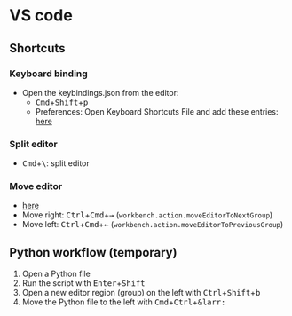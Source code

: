 # VS code

## Shortcuts

### Keyboard binding
* Open the keybindings.json from the editor: 
	* <kbd>Cmd</kbd>+<kbd>Shift</kbd>+<kbd>p</kbd>
	* Preferences: Open Keyboard Shortcuts File and add these entries:
[here](https://stackoverflow.com/questions/42796887/switch-focus-between-editor-and-integrated-terminal-in-visual-studio-code)

### Split editor
* <kbd>Cmd</kbd>+<kbd>\\</kbd>: split editor

### Move editor
* [here](https://stackoverflow.com/questions/44018175/hotkey-to-move-a-tab-from-one-of-two-split-editors-to-another)
* Move right: <kbd>Ctrl</kbd>+<kbd>Cmd</kbd>+<kbd>&rarr;</kbd> (`workbench.action.moveEditorToNextGroup`)
* Move left: <kbd>Ctrl</kbd>+<kbd>Cmd</kbd>+<kbd>&larr;</kbd> (`workbench.action.moveEditorToPreviousGroup`)

## Python workflow (temporary)
1. Open a Python file
2. Run the script with <kbd>Enter</kbd>+<kbd>Shift</kbd>
3. Open a new editor region (group) on the left with <kbd>Ctrl</kbd>+<kbd>Shift</kbd>+<kbd>b</kbd>
4. Move the Python file to the left with <kbd>Cmd</kbd>+<kbd>Ctrl</kbd>+<kbd>&larr:</kbd>